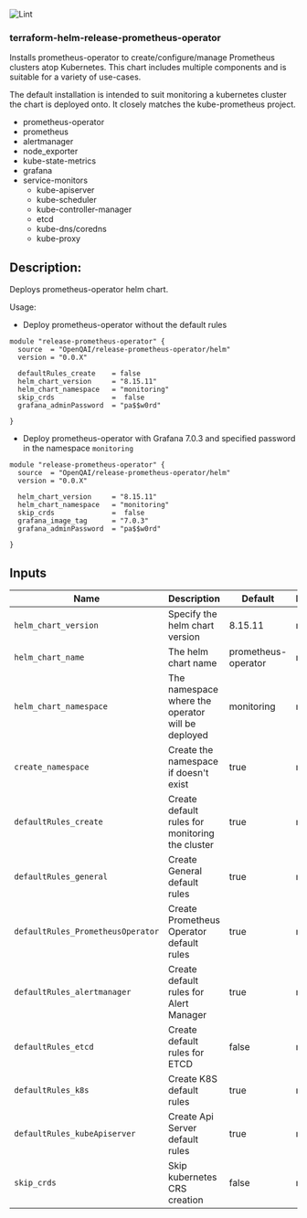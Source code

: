 ![Lint](https://github.com/OpenQAI/terraform-helm-release-prometheus-operator/workflows/Lint/badge.svg?branch=master)
### terraform-helm-release-prometheus-operator
Installs prometheus-operator to create/configure/manage Prometheus clusters atop Kubernetes. This chart includes multiple components and is suitable for a variety of use-cases.

The default installation is intended to suit monitoring a kubernetes cluster the chart is deployed onto. It closely matches the kube-prometheus project.

- prometheus-operator
- prometheus
- alertmanager
- node_exporter
- kube-state-metrics
- grafana 
- service-monitors
    - kube-apiserver
    - kube-scheduler
    - kube-controller-manager
    - etcd
    - kube-dns/coredns
    - kube-proxy

Description:
-
Deploys prometheus-operator helm chart. 

Usage: 
- Deploy prometheus-operator without the default rules

```
module "release-prometheus-operator" {
  source  = "OpenQAI/release-prometheus-operator/helm"
  version = "0.0.X"

  defaultRules_create    = false
  helm_chart_version     = "8.15.11"
  helm_chart_namespace   = "monitoring"
  skip_crds              =  false
  grafana_adminPassword  = "pa$$w0rd"
  
}
```

- Deploy prometheus-operator with Grafana 7.0.3 and specified password in the namespace `monitoring`

```
module "release-prometheus-operator" {
  source  = "OpenQAI/release-prometheus-operator/helm"
  version = "0.0.X"

  helm_chart_version     = "8.15.11"
  helm_chart_namespace   = "monitoring"
  skip_crds              =  false
  grafana_image_tag      = "7.0.3"
  grafana_adminPassword  = "pa$$w0rd"
  
}
```



## Inputs

| Name | Description | Default | Required |
|------|-------------|------|---------|
| `helm_chart_version` | Specify the helm chart version | 8.15.11 | no |
| `helm_chart_name` | The helm chart name | prometheus-operator | no |
| `helm_chart_namespace` | The namespace where the operator will be deployed | monitoring | no |
| `create_namespace` | Create the namespace if doesn't exist | true | no |
| `defaultRules_create` | Create default rules for monitoring the cluster | true | no |
| `defaultRules_general` | Create General default rules	| true | no |
| `defaultRules_PrometheusOperator` | Create Prometheus Operator default rules	 | true | no |
| `defaultRules_alertmanager` | Create default rules for Alert Manager	 | true | no |
| `defaultRules_etcd` | Create default rules for ETCD | false | no |
| `defaultRules_k8s` | Create K8S default rules	 | true | no |
| `defaultRules_kubeApiserver` | Create Api Server default rules		 | true | no |
| `skip_crds` | Skip kubernetes CRS creation | false | no |
